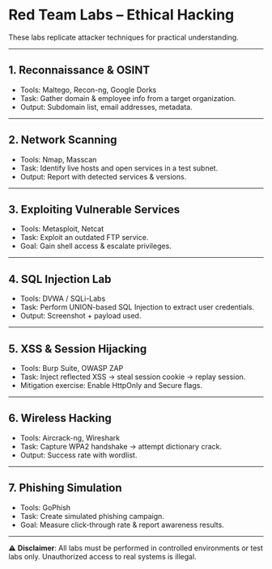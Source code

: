 # Red Team Labs – Ethical Hacking

These labs replicate attacker techniques for practical understanding.

---

## 1. Reconnaissance & OSINT
- Tools: Maltego, Recon-ng, Google Dorks  
- Task: Gather domain & employee info from a target organization.  
- Output: Subdomain list, email addresses, metadata.

---

## 2. Network Scanning
- Tools: Nmap, Masscan  
- Task: Identify live hosts and open services in a test subnet.  
- Output: Report with detected services & versions.

---

## 3. Exploiting Vulnerable Services
- Tools: Metasploit, Netcat  
- Task: Exploit an outdated FTP service.  
- Goal: Gain shell access & escalate privileges.  

---

## 4. SQL Injection Lab
- Tools: DVWA / SQLi-Labs  
- Task: Perform UNION-based SQL Injection to extract user credentials.  
- Output: Screenshot + payload used.

---

## 5. XSS & Session Hijacking
- Tools: Burp Suite, OWASP ZAP  
- Task: Inject reflected XSS → steal session cookie → replay session.  
- Mitigation exercise: Enable HttpOnly and Secure flags.

---

## 6. Wireless Hacking
- Tools: Aircrack-ng, Wireshark  
- Task: Capture WPA2 handshake → attempt dictionary crack.  
- Output: Success rate with wordlist.

---

## 7. Phishing Simulation
- Tools: GoPhish  
- Task: Create simulated phishing campaign.  
- Goal: Measure click-through rate & report awareness results.

---

⚠️ **Disclaimer**: All labs must be performed in controlled environments or test labs only. Unauthorized access to real systems is illegal.
